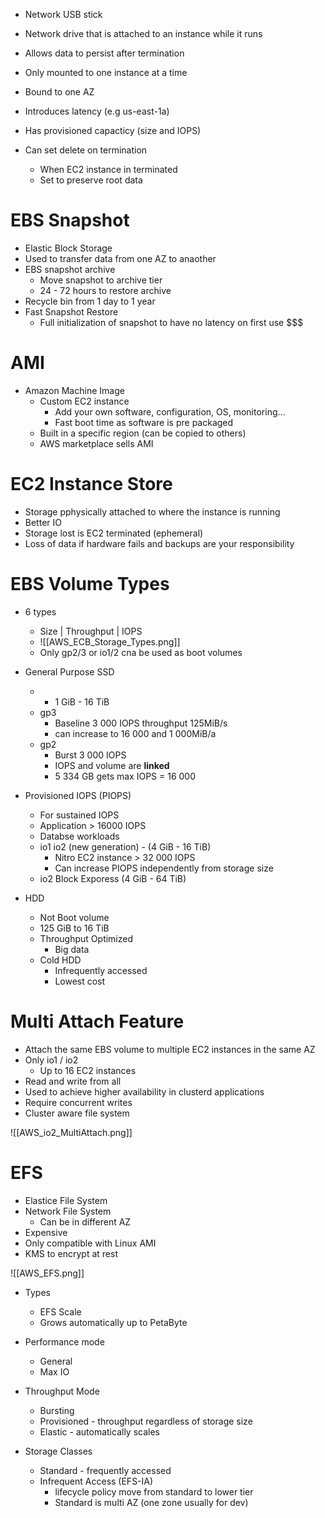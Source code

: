 - Network USB stick
- Network drive that is attached to an instance while it runs
- Allows data to persist after termination
- Only mounted to one instance at a time
- Bound to one AZ

- Introduces latency (e.g us-east-1a)
- Has provisioned capacticy (size and IOPS)
- Can set delete on termination
	- When EC2 instance in terminated
	- Set to preserve root data

# EBS Snapshot

- Elastic Block Storage
- Used to transfer data from one AZ to anaother
- EBS snapshot archive
	- Move snapshot to archive tier
	- 24 - 72 hours to restore archive
- Recycle bin from 1 day to 1 year
- Fast Snapshot Restore
	- Full initialization of snapshot to have no latency on first use \$\$\$

# AMI

- Amazon Machine Image
	- Custom EC2 instance
		- Add your own software, configuration, OS, monitoring...
		- Fast boot time as software is pre packaged
	- Built in a specific region (can be copied to others)
	- AWS marketplace sells AMI

# EC2 Instance Store

- Storage pphysically attached to where the instance is running
- Better IO
- Storage lost is EC2 terminated (ephemeral)
- Loss of data if hardware fails and backups are your responsibility

# EBS Volume Types

- 6 types
	- Size | Throughput | IOPS
	- ![[AWS_ECB_Storage_Types.png]]
	- Only gp2/3 or io1/2 cna be used as boot volumes



- General Purpose SSD
	- - 1 GiB - 16 TiB
	- gp3
		- Baseline 3 000 IOPS throughput 125MiB/s
		- can increase to 16 000 and 1 000MiB/a
	- gp2
		- Burst 3 000 IOPS
		- IOPS and volume are **linked**
		- 5 334 GB gets max IOPS = 16 000

- Provisioned IOPS (PIOPS)
	- For sustained IOPS
	- Application > 16000 IOPS
	- Databse workloads
	- io1 io2 (new generation) - (4 GiB - 16 TiB)
		- Nitro EC2 instance > 32 000 IOPS
		- Can increase PIOPS independently from storage size
	- io2 Block Exporess (4 GiB - 64 TiB)

- HDD
	- Not Boot volume
	- 125 GiB to 16 TiB
	- Throughput Optimized
		- Big data
	- Cold HDD
		- Infrequently accessed
		- Lowest cost

# Multi Attach Feature

- Attach the same EBS volume to multiple EC2 instances in the same AZ
- Only io1 / io2
	- Up to 16 EC2 instances
- Read and write from all
- Used to achieve higher availability in clusterd applications
- Require concurrent writes
- Cluster aware file system

![[AWS_io2_MultiAttach.png]]

# EFS

- Elastice File System
- Network File System
	- Can be in different AZ
- Expensive
- Only compatible with Linux AMI
- KMS to encrypt at rest

![[AWS_EFS.png]]

- Types
	- EFS Scale
	- Grows automatically up to PetaByte
- Performance mode
	- General
	- Max IO
- Throughput Mode
	- Bursting
	- Provisioned - throughput regardless of storage size
	- Elastic - automatically scales

- Storage Classes
	- Standard - frequently accessed
	- Infrequent Access (EFS-IA)
		- lifecycle policy move from standard to lower tier
		- Standard is multi AZ (one zone usually for dev)
